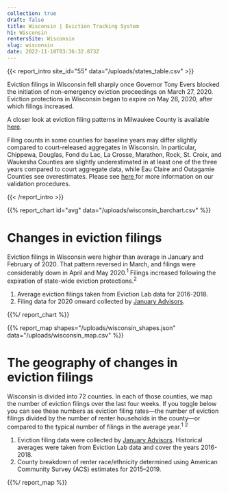 ```yaml
---
collection: true
draft: false
title: Wisconsin | Eviction Tracking System
h1: Wisconsin
rentersSite: Wisconsin
slug: wisconsin
date: 2022-11-10T03:36:32.873Z
---
```

{{< report_intro site_id="55" data="/uploads/states_table.csv" >}}

Eviction filings in Wisconsin fell sharply once Governor Tony Evers blocked the initiation of non-emergency eviction proceedings on March 27, 2020. Eviction protections in Wisconsin began to expire on May 26, 2020, after which filings increased.

 A closer look at eviction filing patterns in Milwaukee County is available [here](https://evictionlab.org/eviction-tracking/milwaukee-wi/).

Filing counts in some counties for baseline years may differ slightly compared to court-released aggregates in Wisconsin. In particular, Chippewa, Douglas, Fond du Lac, La Crosse, Marathon, Rock, St. Croix, and Waukesha Counties are slightly underestimated in at least one of the three years compared to court aggregate data, while Eau Claire and Outagamie Counties see overestimates. Please see [here ](https://evictionlab.org/eviction-tracking/methods/)for more information on our validation procedures. 

{{< /report_intro >}}


{{% report_chart id="avg" data="/uploads/wisconsin_barchart.csv" %}}



# Changes in eviction filings

Eviction filings in Wisconsin were higher than average in January and February of 2020. That pattern reversed in March, and filings were considerably down in April and May 2020.<sup>1</sup> Filings increased following the expiration of state-wide eviction protections.<sup>2</sup>

1. Average eviction filings taken from Eviction Lab data for 2016-2018. 
2. Filing data for 2020 onward collected by [January Advisors](https://www.januaryadvisors.com/).



{{%/ report_chart %}}



{{% report_map shapes="/uploads/wisconsin_shapes.json" data="/uploads/wisconsin_map.csv" %}}







# The geography of changes in eviction filings

Wisconsin is divided into 72 counties. In each of those counties, we map the number of eviction filings over the last four weeks. If you toggle below you can see these numbers as eviction filing rates—the number of eviction filings divided by the number of renter households in the county—or compared to the typical number of filings in the average year.<sup>1</sup> <sup>2</sup>

1. Eviction filing data were collected by [January Advisors](https://www.januaryadvisors.com/). Historical averages were taken from Eviction Lab data and cover the years 2016-2018.
2. County breakdown of renter race/ethnicity determined using American Community Survey (ACS) estimates for 2015–2019.







{{%/ report_map %}}
